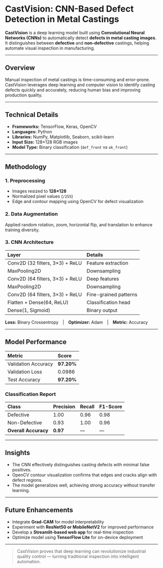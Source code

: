 # CastVision: CNN-Based Defect Detection in Metal Castings

**CastVision** is a deep learning model built using **Convolutional Neural Networks (CNNs)** to automatically detect **defects in metal casting images**.  
It distinguishes between **defective** and **non-defective** castings, helping automate visual inspection in manufacturing.

---

## Overview

Manual inspection of metal castings is time-consuming and error-prone. CastVision leverages deep learning and computer vision to identify casting defects quickly and accurately, reducing human bias and improving production quality.

---

## Technical Details

- **Frameworks:** TensorFlow, Keras, OpenCV  
- **Languages:** Python  
- **Libraries:** NumPy, Matplotlib, Seaborn, scikit-learn  
- **Input Size:** 128×128 RGB images  
- **Model Type:** Binary classification (`def_front` vs `ok_front`)  

---

## Methodology

### 1. Preprocessing
- Images resized to **128×128**
- Normalized pixel values (`/255`)
- Edge and contour mapping using OpenCV for defect visualization

### 2. Data Augmentation
Applied random rotation, zoom, horizontal flip, and translation to enhance training diversity.

### 3. CNN Architecture

| Layer | Details |
|:------|:---------|
| Conv2D (32 filters, 3×3) + ReLU | Feature extraction |
| MaxPooling2D | Downsampling |
| Conv2D (64 filters, 3×3) + ReLU | Deep features |
| MaxPooling2D | Downsampling |
| Conv2D (64 filters, 3×3) + ReLU | Fine-grained patterns |
| Flatten + Dense(64, ReLU) | Classification head |
| Dense(1, Sigmoid) | Binary output |

**Loss:** Binary Crossentropy | **Optimizer:** Adam | **Metric:** Accuracy  

---

## Model Performance

| Metric | Score |
|:-------|:-------|
| Validation Accuracy | **97.20%** |
| Validation Loss | 0.0986 |
| Test Accuracy | **97.20%** |

### Classification Report
| Class | Precision | Recall | F1-Score |
|:------|:-----------|:--------|:----------|
| Defective | 1.00 | 0.96 | 0.98 |
| Non-Defective | 0.93 | 1.00 | 0.96 |
| **Overall Accuracy** | **0.97** | — | — |

---

## Insights

- The CNN effectively distinguishes casting defects with minimal false positives.  
- OpenCV contour visualization confirms that edges and cracks align with defect regions.  
- The model generalizes well, achieving strong accuracy without transfer learning.

---

## Future Enhancements

- Integrate **Grad-CAM** for model interpretability  
- Experiment with **ResNet50 or MobileNetV2** for improved performance  
- Develop a **Streamlit-based web app** for real-time inspection  
- Optimize model using **TensorFlow Lite** for on-device deployment  

---

> CastVision proves that deep learning can revolutionize industrial quality control — turning traditional inspection into intelligent automation.
